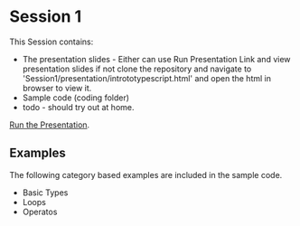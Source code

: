 # Session 1 

This Session contains:
* The presentation slides - Either can use Run Presentation Link and view presentation slides if not clone the repository and navigate to 'Session1/presentation/intrototypescript.html' and open the html in browser to view it.
* Sample code (coding folder) 
* todo - should try out at home.

[Run the Presentation](https://keshshan.github.io/TS-Session/Session1/presentation/intrototypescript.html).

## Examples

The following category based examples are included in the sample code.

* Basic Types 
* Loops
* Operatos
